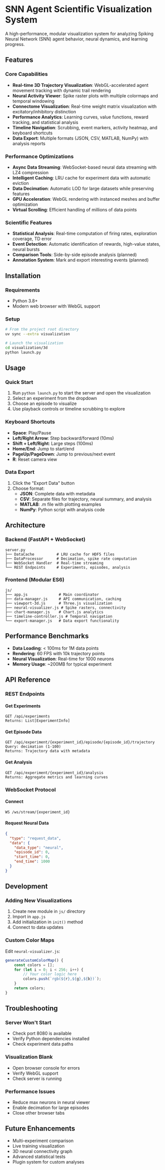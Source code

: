 # SNN Agent Scientific Visualization System

A high-performance, modular visualization system for analyzing Spiking Neural Network (SNN) agent behavior, neural dynamics, and learning progress.

## Features

### Core Capabilities
- **Real-time 3D Trajectory Visualization**: WebGL-accelerated agent movement tracking with dynamic trail rendering
- **Neural Activity Viewer**: Spike raster plots with multiple colormaps and temporal windowing
- **Connectome Visualization**: Real-time weight matrix visualization with excitatory/inhibitory distinction
- **Performance Analytics**: Learning curves, value functions, reward tracking, and statistical analysis
- **Timeline Navigation**: Scrubbing, event markers, activity heatmap, and keyboard shortcuts
- **Data Export**: Multiple formats (JSON, CSV, MATLAB, NumPy) with analysis reports

### Performance Optimizations
- **Async Data Streaming**: WebSocket-based neural data streaming with LZ4 compression
- **Intelligent Caching**: LRU cache for experiment data with automatic eviction
- **Data Decimation**: Automatic LOD for large datasets while preserving features
- **GPU Acceleration**: WebGL rendering with instanced meshes and buffer optimization
- **Virtual Scrolling**: Efficient handling of millions of data points

### Scientific Features
- **Statistical Analysis**: Real-time computation of firing rates, exploration coverage, TD error
- **Event Detection**: Automatic identification of rewards, high-value states, neural bursts
- **Comparison Tools**: Side-by-side episode analysis (planned)
- **Annotation System**: Mark and export interesting events (planned)

## Installation

### Requirements
- Python 3.8+
- Modern web browser with WebGL support

### Setup
```bash
# From the project root directory
uv sync --extra visualization

# Launch the visualization
cd visualization/3d
python launch.py
```

## Usage

### Quick Start
1. Run `python launch.py` to start the server and open the visualization
2. Select an experiment from the dropdown
3. Choose an episode to visualize
4. Use playback controls or timeline scrubbing to explore

### Keyboard Shortcuts
- **Space**: Play/Pause
- **Left/Right Arrow**: Step backward/forward (10ms)
- **Shift + Left/Right**: Large steps (100ms)
- **Home/End**: Jump to start/end
- **PageUp/PageDown**: Jump to previous/next event
- **R**: Reset camera view

### Data Export
1. Click the "Export Data" button
2. Choose format:
   - **JSON**: Complete data with metadata
   - **CSV**: Separate files for trajectory, neural summary, and analysis
   - **MATLAB**: .m file with plotting examples
   - **NumPy**: Python script with analysis code

## Architecture

### Backend (FastAPI + WebSocket)
```
server.py
├── DataCache          # LRU cache for HDF5 files
├── DataProcessor      # Decimation, spike rate computation
├── WebSocket Handler  # Real-time streaming
└── REST Endpoints     # Experiments, episodes, analysis
```

### Frontend (Modular ES6)
```
js/
├── app.js              # Main coordinator
├── data-manager.js     # API communication, caching
├── viewport-3d.js      # Three.js visualization
├── neural-visualizer.js # Spike rasters, connectivity
├── chart-manager.js    # Chart.js analytics
├── timeline-controller.js # Temporal navigation
└── export-manager.js   # Data export functionality
```

## Performance Benchmarks

- **Data Loading**: < 100ms for 1M data points
- **Rendering**: 60 FPS with 10k trajectory points
- **Neural Visualization**: Real-time for 1000 neurons
- **Memory Usage**: ~200MB for typical experiment

## API Reference

### REST Endpoints

#### Get Experiments
```
GET /api/experiments
Returns: List[ExperimentInfo]
```

#### Get Episode Data
```
GET /api/experiment/{experiment_id}/episode/{episode_id}/trajectory
Query: decimation (1-100)
Returns: Trajectory data with metadata
```

#### Get Analysis
```
GET /api/experiment/{experiment_id}/analysis
Returns: Aggregate metrics and learning curves
```

### WebSocket Protocol

#### Connect
```
WS /ws/stream/{experiment_id}
```

#### Request Neural Data
```json
{
  "type": "request_data",
  "data": {
    "data_type": "neural",
    "episode_id": 0,
    "start_time": 0,
    "end_time": 1000
  }
}
```

## Development

### Adding New Visualizations
1. Create new module in `js/` directory
2. Import in `app.js`
3. Add initialization in `init()` method
4. Connect to data updates

### Custom Color Maps
Edit `neural-visualizer.js`:
```javascript
generateCustomColorMap() {
    const colors = [];
    for (let i = 0; i < 256; i++) {
        // Your color logic here
        colors.push(`rgb(${r},${g},${b})`);
    }
    return colors;
}
```

## Troubleshooting

### Server Won't Start
- Check port 8080 is available
- Verify Python dependencies installed
- Check experiment data paths

### Visualization Blank
- Open browser console for errors
- Verify WebGL support
- Check server is running

### Performance Issues
- Reduce max neurons in neural viewer
- Enable decimation for large episodes
- Close other browser tabs

## Future Enhancements
- Multi-experiment comparison
- Live training visualization
- 3D neural connectivity graph
- Advanced statistical tests
- Plugin system for custom analyses